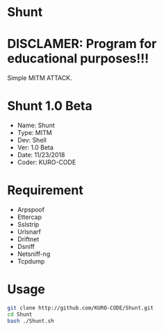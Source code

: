 # Shunt

# DISCLAMER: Program for educational purposes!!!
Simple MITM ATTACK.

# Shunt 1.0 Beta

+ Name: Shunt
+ Type: MITM
+ Dev: Shell
+ Ver: 1.0 Beta
+ Date: 11/23/2018
+ Coder: KURO-CODE

#	Requirement 
- Arpspoof
- Ettercap
- Sslstrip
- Urlsnarf
- Driftnet
- Dsniff
- Netsniff-ng
- Tcpdump

# Usage
```bash
git clone http://github.com/KURO-CODE/Shunt.git
cd Shunt
bash ./Shunt.sh
```
